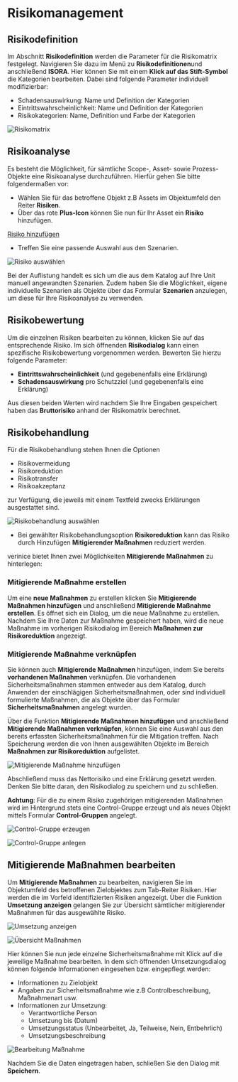 <!-- © 2024 The Project Contributors - see AUTHORS.txt -->
# Risikomanagement

## Risikodefinition

Im Abschnitt **Risikodefinition** werden die Parameter für die Risikomatrix festgelegt. Navigieren Sie dazu im Menü zu **Risikodefinitionen**und anschließend **ISORA**. Hier können Sie mit einem **Klick auf das Stift-Symbol** die Kategorien bearbeiten. Dabei sind folgende Parameter individuell modifizierbar:

- Schadensauswirkung: Name und Definition der Kategorien
- Eintrittswahrscheinlichkeit: Name und Definition der Kategorien
- Risikokategorien: Name, Definition und Farbe der Kategorien

![Risikomatrix](../assets/domain-iso/verinice-39-riskmatrix.de.png)

## Risikoanalyse

Es besteht die Möglichkeit, für sämtliche Scope-, Asset- sowie Prozess-Objekte eine Risikoanalyse durchzuführen. Hierfür gehen Sie bitte folgendermaßen vor: 

- Wählen Sie für das betroffene Objekt z.B Assets im Objektumfeld den Reiter **Risiken**.
- Über das rote **Plus-Icon** können Sie nun für Ihr Asset ein **Risiko** hinzufügen.

[Risiko hinzufügen](../assets/domain-iso/verinice-39-add-risk.de.png)

- Treffen Sie eine passende Auswahl aus den Szenarien.

![Risiko auswählen](../assets/domain-iso/verinice-39-select-risk.de.png)

Bei der Auflistung handelt es sich um die aus dem Katalog auf Ihre Unit manuell angewandten Szenarien. Zudem haben Sie die Möglichkeit, eigene individuelle Szenarien als Objekte über das Formular **Szenarien** anzulegen, um diese für Ihre Risikoanalyse zu verwenden.

## Risikobewertung

Um die einzelnen Risiken bearbeiten zu können, klicken Sie auf das entsprechende Risiko. Im sich öffnenden **Risikodialog** kann einen spezifische Risikobewertung vorgenommen werden. Bewerten Sie hierzu folgende Parameter:

- **Eintrittswahrscheinlichkeit** (und gegebenenfalls eine Erklärung)
- **Schadensauswirkung** pro Schutzziel (und gegebenenfalls eine Erklärung)

Aus diesen beiden Werten wird nachdem Sie Ihre Eingaben gespeichert haben das **Bruttorisiko** anhand der Risikomatrix berechnet.

## Risikobehandlung

Für die Risikobehandlung stehen Ihnen die Optionen 

- Risikovermeidung
- Risikoreduktion
- Risikotransfer
- Risikoakzeptanz

zur Verfügung, die jeweils mit einem Textfeld zwecks Erklärungen ausgestattet sind. 

![Risikobehandlung auswählen](../assets/domain-iso/verinice-39-treat-risk.de.png)

- Bei gewählter Risikobehandlungsoption **Risikoreduktion** kann das Risiko durch Hinzufügen **Mitigierender Maßnahmen** reduziert werden.

verinice bietet Ihnen zwei Möglichkeiten **Mitigierende Maßnahmen** zu hinterlegen:

### Mitigierende Maßnahme erstellen

Um eine **neue Maßnahmen** zu erstellen klicken Sie **Mitigierende Maßnahmen hinzufügen** und anschließend **Mitigierende Maßnahme erstellen**. Es öffnet sich ein Dialog, um die neue Maßnahme zu erstellen. Nachdem Sie Ihre Daten zur Maßnahme gespeichert haben, wird die neue Maßnahme im vorherigen Risikodialog im Bereich **Maßnahmen zur Risikoreduktion** angezeigt.

### Mitigierende Maßnahme verknüpfen

Sie können auch **Mitigierende Maßnahmen** hinzufügen, indem Sie bereits **vorhandenen Maßnahmen** verknüpfen. Die vorhandenen Sicherheitsmaßnahmen stammen entweder aus dem Katalog, durch Anwenden der einschlägigen Sicherheitsmaßnahmen, oder sind individuell formulierte Maßnahmen, die als Objekte über das Formular **Sicherheitsmaßnahmen** angelegt wurden.

Über die Funktion **Mitigierende Maßnahmen hinzufügen** und anschließend **Mitigierende Maßnahmen verknüpfen**, können Sie eine Auswahl aus den bereits erfassten Sicherheitsmaßnahmen für die Mitigation treffen. Nach Speicherung werden die von Ihnen ausgewählten Objekte im Bereich **Maßnahmen zur Risikoreduktion** aufgelistet.

![Mitigierende Maßnahme hinzufügen](../assets/domain-iso/verinice-39-add-mitigating-controls.de.png)

Abschließend muss das Nettorisiko und eine Erklärung gesetzt werden. Denken Sie bitte daran, den Risikodialog zu speichern und zu schließen.

**Achtung**: Für die zu einem Risiko zugehörigen mitigierenden Maßnahmen wird im Hintergrund stets eine Control-Gruppe erzeugt und als neues Objekt mittels Formular **Control-Gruppen** angelegt.

![Control-Gruppe erzeugen](../assets/domain-iso/verinice-39-controlgroup-1.de.png)

![Control-Gruppe anlegen](../assets/domain-iso/verinice-39-controlgroup-2.de.png)

## Mitigierende Maßnahmen bearbeiten

Um **Mitigierende Maßnahmen** zu bearbeiten, navigieren Sie im Objektumfeld des betroffenen Zielobjektes zum Tab-Reiter Risiken. Hier werden die im Vorfeld identifizierten Risiken angezeigt. Über die Funktion **Umsetzung anzeigen** gelangen Sie zur Übersicht sämtlicher mitigierender Maßnahmen für das ausgewählte Risiko. 

![Umsetzung anzeigen](../assets/domain-iso/verinice-39-show-riskimplementation.de.png)

![Übersicht Maßnahmen](../assets/domain-iso/verinice-39-control-list.de.png)

Hier können Sie nun jede einzelne Sicherheitsmaßnahme mit Klick auf die jeweilige Maßnahme bearbeiten. In dem sich öffnenden Umsetzungsdialog können folgende Informationen eingesehen bzw. eingepflegt werden:

- Informationen zu Zielobjekt 
- Angaben zur Sicherheitsmaßnahme wie z.B Controlbeschreibung, Maßnahmenart usw.
- Informationen zur Umsetzung: 
  - Verantwortliche Person
  - Umsetzung bis (Datum)
  - Umsetzungsstatus (Unbearbeitet, Ja, Teilweise, Nein, Entbehrlich)
  - Umsetzungsbeschreibung

![Bearbeitung Maßnahme](../assets/domain-iso/verinice-39-control-implementation.de.png)

Nachdem Sie die Daten eingetragen haben, schließen Sie den Dialog mit **Speichern**.
